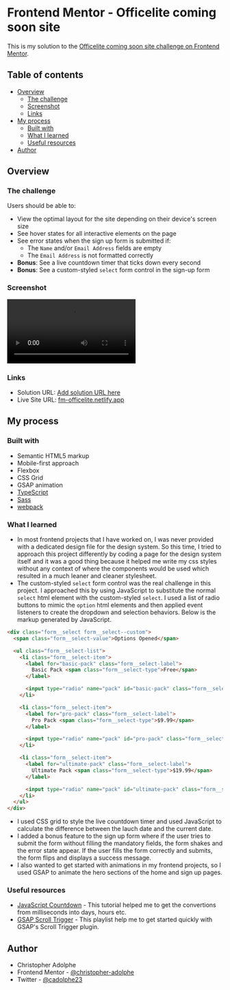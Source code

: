 # Frontend Mentor - Officelite coming soon site

This is my solution to the [Officelite coming soon site challenge on Frontend Mentor](https://www.frontendmentor.io/challenges/officelite-coming-soon-site-M4DIPNz8g).

## Table of contents

- [Overview](#overview)
  - [The challenge](#the-challenge)
  - [Screenshot](#screenshot)
  - [Links](#links)
- [My process](#my-process)
  - [Built with](#built-with)
  - [What I learned](#what-i-learned)
  - [Useful resources](#useful-resources)
- [Author](#author)

## Overview

### The challenge

Users should be able to:

- View the optimal layout for the site depending on their device's screen size
- See hover states for all interactive elements on the page
- See error states when the sign up form is submitted if:
  - The `Name` and/or `Email Address` fields are empty
  - The `Email Address` is not formatted correctly
- **Bonus**: See a live countdown timer that ticks down every second
- **Bonus**: See a custom-styled `select` form control in the sign-up form

### Screenshot

![Preview for the Officelite](./screencast-officelite-home-desktop.webm)

### Links

- Solution URL: [Add solution URL here](https://your-solution-url.com)
- Live Site URL: [fm-officelite.netlify.app](https://fm-officelite.netlify.app/)

## My process

### Built with

- Semantic HTML5 markup
- Mobile-first approach
- Flexbox
- CSS Grid
- GSAP animation
- [TypeScript](https://www.typescriptlang.org/)
- [Sass](https://sass-lang.com/)
- [webpack](https://webpack.js.org/)

### What I learned

- In most frontend projects that I have worked on, I was never provided with a dedicated design file
for the design system. So this time, I tried to approach this project differently by coding a page for
the design system itself and it was a good thing because it helped me write my css styles without any
context of where the components would be used which resulted in a much leaner and cleaner stylesheet.
- The custom-styled `select` form control was the real challenge in this project. I approached this
by using JavaScript to substitute the normal `select` html element with the custom-styled `select`.
I used a list of radio buttons to mimic the `option` html elements and then applied event listeners 
to create the dropdown and selection behaviors. Below is the markup generated by JavaScript.

```html
<div class="form__select form__select--custom">
  <span class="form__select-value">Options Opened</span>

  <ul class="form__select-list">
    <li class="form__select-item">
      <label for="basic-pack" class="form__select-label">
        Basic Pack <span class="form__select-type">Free</span>
      </label>

      <input type="radio" name="pack" id="basic-pack" class="form__select-option" value="Basic Pack Free" checked />
    </li>

    <li class="form__select-item">
      <label for="pro-pack" class="form__select-label">
        Pro Pack <span class="form__select-type">$9.99</span>
      </label>

      <input type="radio" name="pack" id="pro-pack" class="form__select-option" value="Pro Pack $9.99" />
    </li>

    <li class="form__select-item">
      <label for="ultimate-pack" class="form__select-label">
        Ultimate Pack <span class="form__select-type">$19.99</span>
      </label>

      <input type="radio" name="pack" id="ultimate-pack" class="form__select-option" value="Ultimate Pack $19.99" />
    </li>
  </ul>
</div>
```

- I used CSS grid to style the live countdown timer and used JavaScript to calculate the difference
between the lauch date and the current date.
- I added a bonus feature to the sign up form where if the user tries to submit the form without filling 
the mandatory fields, the form shakes and the error state appear. If the user fills the form correctly and
submits, the form flips and displays a success message.
- I also wanted to get started with animations in my frontend projects, so I used GSAP to animate the hero
sections of the home and sign up pages.

### Useful resources

- [JavaScript Countdown](https://www.youtube.com/watch?v=V-Mcul5kS_Y&t=837s) - This tutorial helped me to get the convertions from milliseconds into days, hours etc.
- [GSAP Scroll Trigger](https://www.youtube.com/watch?v=WEky7V490Rs&t=4s) - This playlist help me to get started quickly with GSAP's Scroll Trigger plugin.

## Author

- Christopher Adolphe
- Frontend Mentor - [@christopher-adolphe](https://www.frontendmentor.io/profile/christopher-adolphe)
- Twitter - [@cadolphe23](https://twitter.com/cadolphe23)
